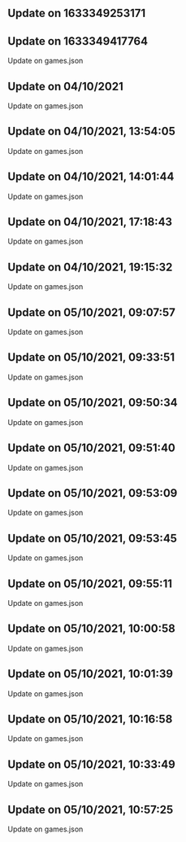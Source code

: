 ## Update on 1633349253171

## Update on 1633349417764

Update on games.json

## Update on 04/10/2021

Update on games.json

## Update on 04/10/2021, 13:54:05

Update on games.json

## Update on 04/10/2021, 14:01:44

Update on games.json

## Update on 04/10/2021, 17:18:43

Update on games.json

## Update on 04/10/2021, 19:15:32

Update on games.json

## Update on 05/10/2021, 09:07:57

Update on games.json

## Update on 05/10/2021, 09:33:51

Update on games.json

## Update on 05/10/2021, 09:50:34

Update on games.json

## Update on 05/10/2021, 09:51:40

Update on games.json

## Update on 05/10/2021, 09:53:09

Update on games.json

## Update on 05/10/2021, 09:53:45

Update on games.json

## Update on 05/10/2021, 09:55:11

Update on games.json

## Update on 05/10/2021, 10:00:58

Update on games.json

## Update on 05/10/2021, 10:01:39

Update on games.json

## Update on 05/10/2021, 10:16:58

Update on games.json

## Update on 05/10/2021, 10:33:49

Update on games.json

## Update on 05/10/2021, 10:57:25

Update on games.json

